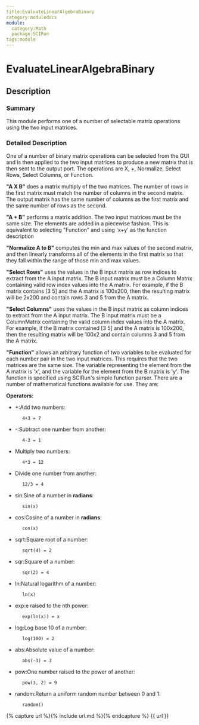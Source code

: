 ```yaml
---
title:EvaluateLinearAlgebraBinary
category:moduledocs
module:
  category:Math
  package:SCIRun
tags:module
---
```


# EvaluateLinearAlgebraBinary

## Description

### Summary

This module performs one of a number of selectable matrix operations using the two input matrices.

### Detailed Description

One of a number of binary matrix operations can be selected from the GUI and is then applied to the two input matrices to produce a new matrix that is then sent to the output port. The operations are X, +, Normalize, Select Rows, Select Columns, or Function.

**"A X B"** does a matrix multiply of the two matrices. The number of rows in the first matrix must match the number of columns in the second matrix. The output matrix has the same number of columns as the first matrix and the same number of rows as the second.

**"A + B"** performs a matrix addition. The two input matrices must be the same size. The elements are added in a piecewise fashion. This is equivalent to selecting "Function" and using 'x+y' as the function description

**"Normalize A to B"** computes the min and max values of the second matrix, and then linearly transforms all of the elements in the first matrix so that they fall within the range of those min and max values.

**"Select Rows"** uses the values in the B input matrix as row indices to extract from the A input matrix. The B input matrix must be a Column Matrix containing valid row index values into the A matrix. For example, if the B matrix contains [3 5] and the A matrix is 100x200, then the resulting matrix will be 2x200 and contain rows 3 and 5 from the A matrix.

**"Select Columns"** uses the values in the B input matrix as column indices to extract from the A input matrix. The B input matrix must be a ColumnMatrix containing the valid column index values into the A matrix. For example, if the B matrix contained [3 5] and the A matrix is 100x200, then the resulting matrix will be 100x2 and contain columns 3 and 5 from the A matrix.

**"Function"** allows an arbitrary function of two variables to be evaluated for each number pair in the two input matrices. This requires that the two matrices are the same size. The variable representing the element from the A matrix is 'x', and the variable for the element from the B matrix is 'y'. The function is specified using SCIRun's simple function parser. There are a number of mathematical functions available for use. They are:

**Operators:**

  * +:Add two numbers:

```
      4+3 = 7
```

  * -:Subtract one number from another:

```
      4-3 = 1
```

  * Multiply two numbers:

```
      4*3 = 12
```

  * Divide one number from another:

```
      12/3 = 4
```

  * sin:Sine of a number in **radians**:

```
      sin(x)
```

  * cos:Cosine of a number in **radians**:

```
      cos(x)
```

  * sqrt:Square root of a number:

```
      sqrt(4) = 2
```

  * sqr:Square of a number:

```
      sqr(2) = 4
```

  * ln:Natural logarithm of a number:

```
      ln(x)
```

  * exp:e raised to the nth power:

```
      exp(ln(x)) = x
```

  * log:Log base 10 of a number:

```
      log(100) = 2
```

  * abs:Absolute value of a number:

```
      abs(-3) = 3
```

  * pow:One number raised to the power of another:

```
      pow(3, 2) = 9
```

  * random:Return a uniform random number between 0 and 1:

```
      random()
```

{% capture url %}{% include url.md %}{% endcapture %}
{{ url }}
